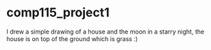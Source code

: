 # comp115_project1
I drew a simple drawing of a house and the moon in a starry night, the house is on top of the ground which is grass :)
